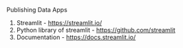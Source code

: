Publishing Data Apps

 1. Streamlit - https://streamlit.io/ 
 2. Python library of streamlit -    https://github.com/streamlit
 3. Documentation - https://docs.streamlit.io/

